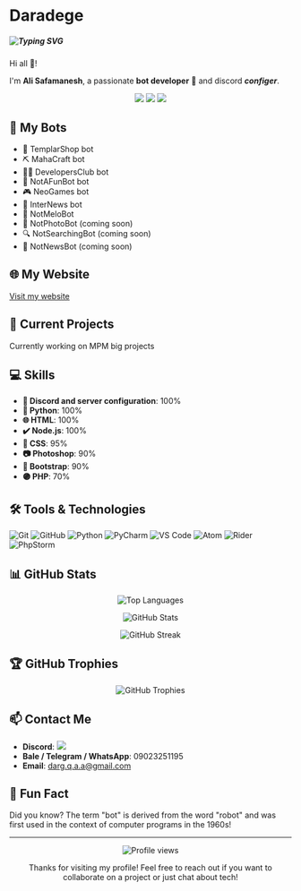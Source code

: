 # Daradege


##### ![Typing SVG](https://readme-typing-svg.demolab.com?font=Roboto+Mono&weight=600&pause=1000&random=false&width=435&lines=Discord+Bot+Developer;Discord+Server+Administrator;Bale+Bot+Developer;Telegram+Bot+Developer;Frontend+Programmer;Backend+Developer;Passionate+about+Development+%E2%99%A5%EF%B8%8F)
Hi all 👋!

I'm **Ali Safamanesh**, a passionate **bot developer** 🤖 and discord ***configer***.

<p align="center">
  <img src="https://api.statusbadges.me/badge/status/898843614380163082" />
  <img src="https://api.statusbadges.me/badge/playing/898843614380163082" />
  <img src="https://api.statusbadges.me/badge/vscode/898843614380163082" />
</p>

## 🤖 My Bots

- 🛒 TemplarShop bot
- ⛏️ MahaCraft bot
- 👨‍💻 DevelopersClub bot
- 🤡 NotAFunBot bot
- 🎮 NeoGames bot
- 📰 InterNews bot
- 🎸 NotMeloBot
- 📸 NotPhotoBot (coming soon)
- 🔍 NotSearchingBot (coming soon)
- 📰 NotNewsBot (coming soon)

## 🌐 My Website

<a href="https://daradege.github.io/" target="_blank">Visit my website</a>

## 🚀 Current Projects

Currently working on MPM big projects

## 💻 Skills

- **🔷 Discord and server configuration**: 100%
- **🐍 Python**: 100%
- **🌐 HTML**: 100%
- **✔️ Node.js**: 100%
- **🎨 CSS**: 95%
- **📷 Photoshop**: 90%
- **🥾 Bootstrap**: 90%
- **🟣 PHP**: 70%

## 🛠️ Tools & Technologies

![Git](https://img.shields.io/badge/-Git-F05032?style=flat-square&logo=git&logoColor=white)
![GitHub](https://img.shields.io/badge/-GitHub-181717?style=flat-square&logo=github)
![Python](https://img.shields.io/badge/-Python-3776AB?style=flat-square&logo=python&logoColor=white)
![PyCharm](https://img.shields.io/badge/-PyCharm-000000?style=flat-square&logo=pycharm&logoColor=white)
![VS Code](https://img.shields.io/badge/-VS%20Code-007ACC?style=flat-square&logo=visual-studio-code)
![Atom](https://img.shields.io/badge/-Atom-66595C?style=flat-square&logo=atom&logoColor=white)
![Rider](https://img.shields.io/badge/-Rider-000000?style=flat-square&logo=rider&logoColor=white)
![PhpStorm](https://img.shields.io/badge/-PhpStorm-000000?style=flat-square&logo=phpstorm&logoColor=white)
## 📊 GitHub Stats

<p align="center">
  <img src="https://github-readme-stats.vercel.app/api/top-langs/?username=daradege&layout=compact&theme=radical" alt="Top Languages" />
</p>

<p align="center">
  <img src="https://github-readme-stats.vercel.app/api?username=daradege&show_icons=true&theme=radical" alt="GitHub Stats" />
</p>

<p align="center">
  <img src="https://github-readme-streak-stats.herokuapp.com/?user=daradege&theme=radical" alt="GitHub Streak" />
</p>

## 🏆 GitHub Trophies

<p align="center">
  <img src="https://github-profile-trophy.vercel.app/?username=daradege&theme=darkhub&column=7" alt="GitHub Trophies" />
</p>

## 📫 Contact Me

- **Discord**: <a href="https://discordapp.com/users/898843614380163082" target="_blank"><img src="https://img.shields.io/badge/-Discord-7289DA?style=flat-square&logo=discord&logoColor=white" /></a>
- **Bale / Telegram / WhatsApp**: 09023251195
- **Email**: darg.q.a.a@gmail.com

## 🌟 Fun Fact

Did you know? The term "bot" is derived from the word "robot" and was first used in the context of computer programs in the 1960s!

---

<p align="center">
  <img src="https://komarev.com/ghpvc/?username=daradege&color=blueviolet" alt="Profile views" />
</p>

<p align="center">
  Thanks for visiting my profile! Feel free to reach out if you want to collaborate on a project or just chat about tech!
</p>
